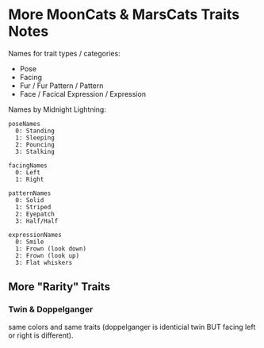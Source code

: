 # More MoonCats & MarsCats Traits Notes

Names for trait types / categories:

- Pose
- Facing
- Fur / Fur Pattern / Pattern
- Face / Facical Expression / Expression


Names by Midnight Lightning:

```
poseNames
  0: Standing
  1: Sleeping
  2: Pouncing
  3: Stalking

facingNames
  0: Left 
  1: Right

patternNames 
  0: Solid
  1: Striped
  2: Eyepatch
  3: Half/Half

expressionNames
  0: Smile
  1: Frown (look down)
  2: Frown (look up)
  3: Flat whiskers
```




## More "Rarity" Traits

###  Twin & Doppelganger 

same colors and same traits (doppelganger is identicial twin BUT facing left or right is different).


